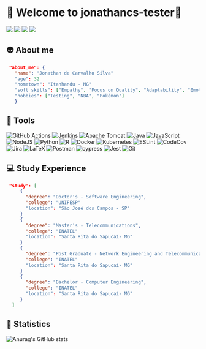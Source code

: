 # :rocket: Welcome to jonathancs-tester:rocket:
<a href = "mailto:jonathancarvalho535x@gmail.com"><img src="https://img.shields.io/badge/-Gmail-%23333?style=for-the-badge&logo=gmail&logoColor=white&color=EA4335" target="_blank"></a>
<a href="https://rubenscividati.com"><img src="https://img.shields.io/badge/medium-%2312100E.svg?&style=for-the-badge&logo=medium&logoColor=white" target="_blank"></a>
<a href="https://www.linkedin.com/in/jonathan-de-carvalho-silva-8018b141/" target="_blank"><img src="https://img.shields.io/badge/-LinkedIn-%230077B5?style=for-the-badge&logo=linkedin&logoColor=white*color=0A66C2" target="_blank"></a> 
<a href="https://www.researchgate.net/profile/Jonathan-De-Carvalho-Silva" target="_blank"><img src="https://img.shields.io/badge/ResearchGate-00CCBB?style=for-the-badge&logo=ResearchGate&logoColor=white"></a>
## 👽 About me 


```JSON
 "about_me": {
   "name": "Jonathan de Carvalho Silva"
   "age": 32
   "hometown": "Itanhandu - MG"
   "soft skills": ["Empathy", "Focus on Quality", "Adaptability", "Emotional Intelligence"]
   "hobbies": ["Testing", "NBA", "Pokémon"]
   }
```

## :wrench: Tools 

![GitHub Actions](https://img.shields.io/badge/github%20actions-%232671E5.svg?style=for-the-badge&logo=githubactions&logoColor=white)
![Jenkins](https://img.shields.io/badge/jenkins-%232C5263.svg?style=for-the-badge&logo=jenkins&logoColor=white)
![Apache Tomcat](https://img.shields.io/badge/apache%20tomcat-%23F8DC75.svg?style=for-the-badge&logo=apache-tomcat&logoColor=black)
![Java](https://img.shields.io/badge/java-%23ED8B00.svg?style=for-the-badge&logo=java&logoColor=white)
![JavaScript](https://img.shields.io/badge/javascript-%23323330.svg?style=for-the-badge&logo=javascript&logoColor=%23F7DF1E)
![NodeJS](https://img.shields.io/badge/node.js-6DA55F?style=for-the-badge&logo=node.js&logoColor=white)
![Python](https://img.shields.io/badge/python-3670A0?style=for-the-badge&logo=python&logoColor=ffdd54)
![R](https://img.shields.io/badge/r-%23276DC3.svg?style=for-the-badge&logo=r&logoColor=white)
![Docker](https://img.shields.io/badge/docker-%230db7ed.svg?style=for-the-badge&logo=docker&logoColor=white)
![Kubernetes](https://img.shields.io/badge/kubernetes-%23326ce5.svg?style=for-the-badge&logo=kubernetes&logoColor=white)
![ESLint](https://img.shields.io/badge/ESLint-4B3263?style=for-the-badge&logo=eslint&logoColor=white)
![CodeCov](https://img.shields.io/badge/codecov-%23ff0077.svg?style=for-the-badge&logo=codecov&logoColor=white)
![Jira](https://img.shields.io/badge/jira-%230A0FFF.svg?style=for-the-badge&logo=jira&logoColor=white)
![LaTeX](https://img.shields.io/badge/latex-%23008080.svg?style=for-the-badge&logo=latex&logoColor=white)
![Postman](https://img.shields.io/badge/Postman-FF6C37?style=for-the-badge&logo=postman&logoColor=white)
![cypress](https://img.shields.io/badge/-cypress-%23E5E5E5?style=for-the-badge&logo=cypress&logoColor=058a5e)
![Jest](https://img.shields.io/badge/-jest-%23C21325?style=for-the-badge&logo=jest&logoColor=white)
![Git](https://img.shields.io/badge/git-%23F05033.svg?style=for-the-badge&logo=git&logoColor=white)

## 💻 Study Experience 

```JSON
 "study": [
     {
       "degree": "Doctor's - Software Engineering",
       "college": "UNIFESP"
       "location": "São José dos Campos - SP"
     }
     {
       "degree": "Master's - Telecommunications",
       "college": "INATEL"
       "location": "Santa Rita do Sapucaí- MG"
     }
     {
       "degree": "Post Graduate - Network Engineering and Telecommunications Systems",
       "college": "INATEL"
       "location": "Santa Rita do Sapucaí- MG"
     }
     {
       "degree": "Bachelor - Computer Engineering",
       "college": "INATEL"
       "location": "Santa Rita do Sapucaí- MG"
     }
  ]
```


## :microscope: Statistics

![Anurag's GitHub stats](https://github-readme-stats.vercel.app/api?username=jonathancs-tester&show_icons=true&theme=radical)

